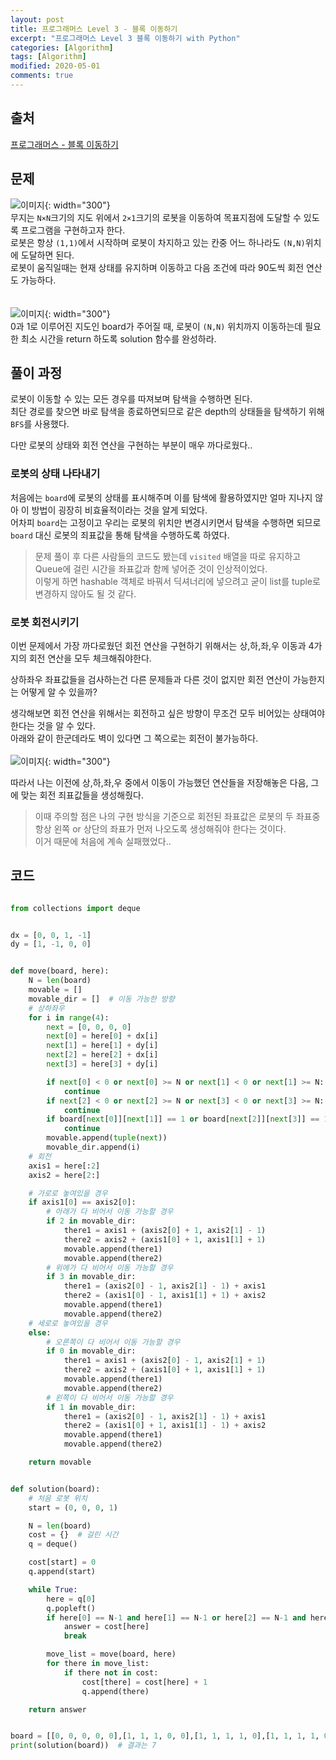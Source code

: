 ```yaml
---
layout: post
title: 프로그래머스 Level 3 - 블록 이동하기
excerpt: "프로그래머스 Level 3 블록 이동하기 with Python"
categories: [Algorithm]
tags: [Algorithm]
modified: 2020-05-01
comments: true
---
```


## 출처
[프로그래머스 - 블록 이동하기](https://programmers.co.kr/learn/courses/30/lessons/60063)


## 문제
![이미지](/img/programmers/block.jpg){: width="300"}
<br>
무지는 `N×N`크기의 지도 위에서 `2×1`크기의 로봇을 이동하여 목표지점에 도달할 수 있도록 프로그램을 구현하고자 한다. <br>
로봇은 항상 `(1,1)`에서 시작하며 로봇이 차지하고 있는 칸중 어느 하나라도 `(N,N)`위치에 도달하면 된다. <br>
로봇이 움직일때는 현재 상태를 유지하며 이동하고 다음 조건에 따라 90도씩 회전 연산도 가능하다. <br><br><br>
![이미지](/img/programmers/block-rotate.jpg){: width="300"}
<br>
0과 1로 이루어진 지도인 board가 주어질 때, 로봇이 `(N,N)` 위치까지 이동하는데 필요한 최소 시간을 return 하도록 solution 함수를 완성하라.

## 풀이 과정
로봇이 이동할 수 있는 모든 경우를 따져보며 탐색을 수행하면 된다. <br>
최단 경로를 찾으면 바로 탐색을 종료하면되므로 같은 depth의 상태들을 탐색하기 위해 `BFS`를 사용했다. <br>

다만 로봇의 상태와 회전 연산을 구현하는 부분이 매우 까다로웠다..

### 로봇의 상태 나타내기
처음에는 `board`에 로봇의 상태를 표시해주며 이를 탐색에 활용하였지만 얼마 지나지 않아 이 방법이 굉장히 비효율적이라는 것을 알게 되었다. <br>
어차피 `board`는 고정이고 우리는 로봇의 위치만 변경시키면서 탐색을 수행하면 되므로 `board` 대신 로봇의 죄표값을 통해 탐색을 수행하도록 하였다.<br>

> 문제 풀이 후 다른 사람들의 코드도 봤는데 `visited` 배열을 따로 유지하고 Queue에 걸린 시간을 좌표값과 함께 넣어준 것이 인상적이었다. <br> 이렇게 하면 hashable 객체로 바꿔서 딕셔너리에 넣으려고 굳이 list를 tuple로 변경하지 않아도 될 것 같다.

### 로봇 회전시키기
이번 문제에서 가장 까다로웠던 회전 연산을 구현하기 위해서는 상,하,좌,우 이동과 4가지의 회전 연산을 모두 체크해줘야한다.

상하좌우 좌표값들을 검사하는건 다른 문제들과 다른 것이 없지만 회전 연산이 가능한지는 어떻게 알 수 있을까? <br>

생각해보면 회전 연산을 위해서는 회전하고 싶은 방향이 무조건 모두 비어있는 상태여야 한다는 것을 알 수 있다.<br> 
아래와 같이 한군데라도 벽이 있다면 그 쪽으로는 회전이 불가능하다.<br><br>
![이미지](/img/programmers/block-example.png){: width="300"}

따라서 나는 이전에 상,하,좌,우 중에서 이동이 가능했던 연산들을 저장해놓은 다음, 그에 맞는 회전 죄표값들을 생성해줬다. <br>

> 이때 주의할 점은 나의 구현 방식을 기준으로 회전된 좌표값은 로봇의 두 좌표중 항상 왼쪽 or 상단의 좌표가 먼저 나오도록 생성해줘야 한다는 것이다. <br>이거 때문에 처음에 계속 실패했었다..


## 코드
~~~ python

from collections import deque


dx = [0, 0, 1, -1]
dy = [1, -1, 0, 0]


def move(board, here):
    N = len(board)
    movable = []
    movable_dir = []  # 이동 가능한 방향
    # 상하좌우
    for i in range(4):
        next = [0, 0, 0, 0]
        next[0] = here[0] + dx[i]
        next[1] = here[1] + dy[i]
        next[2] = here[2] + dx[i]
        next[3] = here[3] + dy[i]

        if next[0] < 0 or next[0] >= N or next[1] < 0 or next[1] >= N:
            continue
        if next[2] < 0 or next[2] >= N or next[3] < 0 or next[3] >= N:
            continue
        if board[next[0]][next[1]] == 1 or board[next[2]][next[3]] == 1:
            continue
        movable.append(tuple(next))
        movable_dir.append(i)
    # 회전
    axis1 = here[:2]
    axis2 = here[2:]

    # 가로로 놓여있을 경우
    if axis1[0] == axis2[0]:
        # 아래가 다 비어서 이동 가능할 경우
        if 2 in movable_dir:
            there1 = axis1 + (axis2[0] + 1, axis2[1] - 1)
            there2 = axis2 + (axis1[0] + 1, axis1[1] + 1)
            movable.append(there1)
            movable.append(there2)
        # 위에가 다 비어서 이동 가능할 경우
        if 3 in movable_dir:
            there1 = (axis2[0] - 1, axis2[1] - 1) + axis1
            there2 = (axis1[0] - 1, axis1[1] + 1) + axis2
            movable.append(there1)
            movable.append(there2)
    # 세로로 놓여있을 경우
    else:
        # 오른쪽이 다 비어서 이동 가능할 경우
        if 0 in movable_dir:
            there1 = axis1 + (axis2[0] - 1, axis2[1] + 1)
            there2 = axis2 + (axis1[0] + 1, axis1[1] + 1)
            movable.append(there1)
            movable.append(there2)
        # 왼쪽이 다 비어서 이동 가능할 경우
        if 1 in movable_dir:
            there1 = (axis2[0] - 1, axis2[1] - 1) + axis1
            there2 = (axis1[0] + 1, axis1[1] - 1) + axis2
            movable.append(there1)
            movable.append(there2)

    return movable


def solution(board):
    # 처음 로봇 위치
    start = (0, 0, 0, 1)

    N = len(board)
    cost = {}  # 걸린 시간
    q = deque()

    cost[start] = 0
    q.append(start)

    while True:
        here = q[0]
        q.popleft()
        if here[0] == N-1 and here[1] == N-1 or here[2] == N-1 and here[3] == N-1:
            answer = cost[here]
            break

        move_list = move(board, here)
        for there in move_list:
            if there not in cost:
                cost[there] = cost[here] + 1
                q.append(there)

    return answer


board = [[0, 0, 0, 0, 0],[1, 1, 1, 0, 0],[1, 1, 1, 1, 0],[1, 1, 1, 1, 0],[1, 1, 1, 0, 0]]
print(solution(board))  # 결과는 7

~~~

